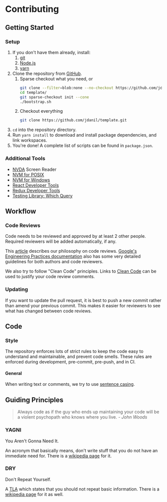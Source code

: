 # Contributing

## Getting Started

### Setup

1. If you don't have them already, install:
   1. [git](https://git-scm.com/)
   1. [Node.js](https://nodejs.org/)
   1. [yarn](https://yarnpkg.com/)
1. Clone the repository from [GitHub](https://github.com/jdanil/template).
   1. Sparse checkout what you need, or
      ```bash
      git clone --filter=blob:none --no-checkout https://github.com/jdanil/template.git
      cd template/
      git sparse-checkout init --cone
      ./bootstrap.sh
      ```
   1. Checkout everything
      ```bash
      git clone https://github.com/jdanil/template.git
      ```
1. `cd` into the repository directory.
1. Run `yarn install` to download and install package dependencies, and link workspaces.
1. You're done! A complete list of scripts can be found in `package.json`.

### Additional Tools

- [NVDA](https://www.nvaccess.org/download/) Screen Reader
- [NVM for POSIX](https://github.com/nvm-sh/nvm)
- [NVM for Windows](https://github.com/coreybutler/nvm-windows)
- [React Developer Tools](https://chrome.google.com/webstore/detail/react-developer-tools/fmkadmapgofadopljbjfkapdkoienihi?hl=en)
- [Redux Developer Tools](https://chrome.google.com/webstore/detail/redux-devtools/lmhkpmbekcpmknklioeibfkpmmfibljd?hl=en)
- [Testing Library: Which Query](https://chrome.google.com/webstore/detail/testing-library-which-que/olmmagdolfehlpjmbkmondggbebeimoh)

## Workflow

### Code Reviews

Code needs to be reviewed and approved by at least 2 other people.
Required reviewers will be added automatically, if any.

This [article](https://medium.com/palantir/code-review-best-practices-19e02780015f) describes our philosophy on code reviews.
[Google's Engineering Practices documentation](https://google.github.io/eng-practices/review/) also has some very detailed guidelines for both authors and code reviewers.

We also try to follow "Clean Code" principles.
Links to [Clean Code](https://moderatemisbehaviour.github.io/clean-code-smells-and-heuristics/) can be used to justify your code review comments.

### Updating

If you want to update the pull request, it is best to push a new commit rather than amend your previous commit.
This makes it easier for reviewers to see what has changed between code reviews.

## Code

### Style

The repository enforces lots of strict rules to keep the code easy to understand and maintainable, and prevent code smells.
These rules are enforced during development, pre-commit, pre-push, and in CI.

#### General

When writing text or comments, we try to use [sentence casing](https://en.wiktionary.org/wiki/sentence_case).

## Guiding Principles

> Always code as if the guy who ends up maintaining your code will be a violent psychopath who knows where you live. - <cite>John Woods</cite>

### YAGNI

You Aren't Gonna Need It.

An acronym that basically means, don't write stuff that you do not have an immediate need for.
There is a [wikipedia page](https://en.wikipedia.org/wiki/You_aren%27t_gonna_need_it) for it.

### DRY

Don't Repeat Yourself.

A [TLA](https://en.wikipedia.org/wiki/Three-letter_acronym) which states that you should not repeat basic information.
There is a [wikipedia page](https://en.wikipedia.org/wiki/Don%27t_repeat_yourself) for it as well.
